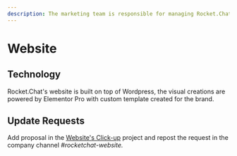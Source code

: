 ```yaml
---
description: The marketing team is responsible for managing Rocket.Chat's website.
---
```


# Website

## Technology

Rocket.Chat's website is built on top of Wordpress, the visual creations are powered by Elementor Pro with custom template created for the brand.

## Update Requests

Add proposal in the [Website's Click-up](https://app.clickup.com/4207297/v/l/5-16547068-1?pr=3058186) project and repost the request in the company channel _\#rocketchat-website._

